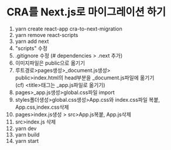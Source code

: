 # CRA를 Next.js로 마이그레이션 하기

1. yarn create react-app cra-to-next-migration
2. yarn remove react-scripts
3. yarn add next
4. "scripts" 수정
5. .gitignore 수정 (# dependencies > .next 추가)
6. 이미지파일은 public으로 옮기기
7. 루트경로>pages생성>\_document.js생성>  
   public>index.html의 head부분을 \_document.js파일에 옮기기  
   (cf) \<title>태그는 \_app.js파일로 옮기기)
8. pages>\_app.js생성>global.css파일 import
9. styles폴더생성>global.css생성>App.css와 index.css파일 복붙, App.css,index.css삭제
10. pages>index.js생성 > src>App.js복붙, App.js삭제
11. src>index.js 삭제
12. yarn dev
13. yarn build
14. yarn start
